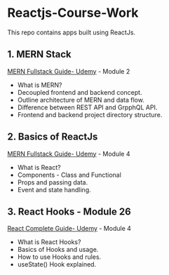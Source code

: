 # Reactjs-Course-Work

This repo contains apps built using ReactJs.

## 1. MERN Stack 
[MERN Fullstack Guide- Udemy](https://www.udemy.com/course/react-nodejs-express-mongodb-the-mern-fullstack-guide/) - Module 2
 * What is MERN?
 * Decoupled frontend and backend concept.
 * Outline architecture of MERN and data flow.
 * Difference between REST API and GrpphQL API.
 * Frontend and backend project directory structure.

## 2. Basics of ReactJs
[MERN Fullstack Guide- Udemy](https://www.udemy.com/course/react-nodejs-express-mongodb-the-mern-fullstack-guide/) - Module 4
 * What is React?
 * Components - Class and Functional
 * Props and passing data.
 * Event and state handling.
 
 ## 3. React Hooks - Module 26
[React Complete Guide- Udemy](https://www.udemy.com/course/react-the-complete-guide-incl-redux/) - Module 4
 * What is React Hooks?
 * Basics of Hooks and usage.
 * How to use Hooks and rules.
 * useState() Hook explained.
 
